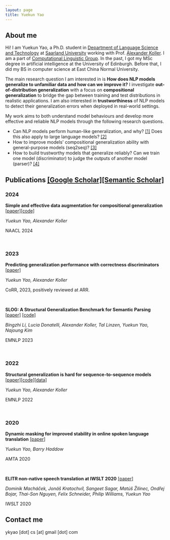 ```yaml
---
layout: page
title: Yuekun Yao
---
```


## About me

Hi! I am Yuekun Yao, a Ph.D. student in [Department of Language Science and Technology](https://www.uni-saarland.de/en/department/lst.html) at [Saarland University](https://www.uni-saarland.de/en/home.html) working with Prof. [Alexander Koller](https://www.coli.uni-saarland.de/~koller/). I am a part of [Computational Linguistic Group](https://www.coli.uni-saarland.de/groups/AK/). In the past, I got my MSc degree in artificial intelligence at the University of Edinburgh. Before that, I did my BS in computer science at East China Normal University. 

<!--My research interests focus on structured prediction tasks in natural language understanding, including syntactic parsing, semantic role labeling and semantic parsing. Currently I am especially interested in using sequence-to-sequence models to learn compositional generalization, a key ability that humans use to generate infinate natural language sentences from finite grammar structures.-->

The main research question I am interested in is **How does NLP models generalize to unfamiliar data and how can we improve it?** I investigate **out-of-distribution generalization** with a focus on **compositional generalization** to bridge the gap between training and test distributions in realistic applications. I am also interested in **trustworthiness** of NLP models to detect their generalization errors when deployed in real-world settings. 

My work aims to both understand model behaviours and develop more effective and reliable NLP models through the following research questions.

- Can NLP models perform human-like generalization, and why? [[1]](https://aclanthology.org/2022.emnlp-main.337/) Does this also apply to large language models? [[2]](https://aclanthology.org/2023.emnlp-main.194/)
- How to improve models' compositional generalization ability with general-purpose models (seq2seq)? [[3]](https://arxiv.org/abs/2401.09815)
- How to build trustworthy models that generalize reliably? Can we train one model (discriminator) to judge the outputs of another model (parser)? [[4]](https://arxiv.org/abs/2311.09422)



## Publications [[Google Scholar]](https://scholar.google.com/citations?user=sWCmrQEAAAAJ)[[Semantic Scholar]](https://www.semanticscholar.org/author/Yuekun-Yao/1733485928)

### 2024

**Simple and effective data augmentation for compositional generalization**
[[paper]](https://aclanthology.org/2024.naacl-long.25/)[[code]](https://github.com/coli-saar/data-augmentation-compgen)

*Yuekun Yao, Alexander Koller*

NAACL 2024

<br>

### 2023

**Predicting generalization performance with correctness discriminators** 
[[paper]](https://arxiv.org/abs/2311.09422)

*Yuekun Yao, Alexander Koller*

CoRR, 2023, positively reviewed at ARR.

<br>

**SLOG: A Structural Generalization Benchmark for Semantic Parsing**
[[paper]](https://aclanthology.org/2023.emnlp-main.194/) [[code]](https://github.com/bingzhilee/SLOG)

*Bingzhi Li, Lucia Donatelli, Alexander Koller, Tal Linzen, Yuekun Yao, Najoung Kim*

EMNLP 2023

<br>

### 2022

**Structural generalization is hard for sequence-to-sequence models** 
[[paper]](https://aclanthology.org/2022.emnlp-main.337/)[[code]](https://github.com/coli-saar/Seq2seq-on-COGS)[[data]](https://github.com/coli-saar/Syntax-COGS)

*Yuekun Yao, Alexander Koller*

EMNLP 2022

<br>

### 2020

**Dynamic masking for improved stability in online spoken language translation**
[[paper]](https://aclanthology.org/2020.amta-research.12.pdf)

*Yuekun Yao, Barry Haddow*

AMTA 2020

<br>

**ELITR non-native speech translation at IWSLT 2020**
[[paper]](https://aclanthology.org/2020.iwslt-1.25.pdf)

*Dominik Macháček, Jonáš Kratochvíl, Sangeet Sagar, Matúš Žilinec, Ondřej Bojar, Thai-Son Nguyen, Felix Schneider, Philip Williams, Yuekun Yao*

IWSLT 2020



## Contact me

ykyao [dot] cs [at] gmail [dot] com

